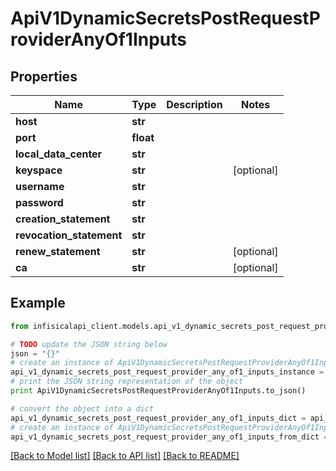 # ApiV1DynamicSecretsPostRequestProviderAnyOf1Inputs


## Properties
Name | Type | Description | Notes
------------ | ------------- | ------------- | -------------
**host** | **str** |  | 
**port** | **float** |  | 
**local_data_center** | **str** |  | 
**keyspace** | **str** |  | [optional] 
**username** | **str** |  | 
**password** | **str** |  | 
**creation_statement** | **str** |  | 
**revocation_statement** | **str** |  | 
**renew_statement** | **str** |  | [optional] 
**ca** | **str** |  | [optional] 

## Example

```python
from infisicalapi_client.models.api_v1_dynamic_secrets_post_request_provider_any_of1_inputs import ApiV1DynamicSecretsPostRequestProviderAnyOf1Inputs

# TODO update the JSON string below
json = "{}"
# create an instance of ApiV1DynamicSecretsPostRequestProviderAnyOf1Inputs from a JSON string
api_v1_dynamic_secrets_post_request_provider_any_of1_inputs_instance = ApiV1DynamicSecretsPostRequestProviderAnyOf1Inputs.from_json(json)
# print the JSON string representation of the object
print ApiV1DynamicSecretsPostRequestProviderAnyOf1Inputs.to_json()

# convert the object into a dict
api_v1_dynamic_secrets_post_request_provider_any_of1_inputs_dict = api_v1_dynamic_secrets_post_request_provider_any_of1_inputs_instance.to_dict()
# create an instance of ApiV1DynamicSecretsPostRequestProviderAnyOf1Inputs from a dict
api_v1_dynamic_secrets_post_request_provider_any_of1_inputs_from_dict = ApiV1DynamicSecretsPostRequestProviderAnyOf1Inputs.from_dict(api_v1_dynamic_secrets_post_request_provider_any_of1_inputs_dict)
```
[[Back to Model list]](../README.md#documentation-for-models) [[Back to API list]](../README.md#documentation-for-api-endpoints) [[Back to README]](../README.md)


